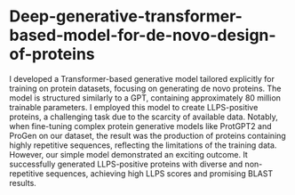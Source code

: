 # Deep-generative-transformer-based-model-for-de-novo-design-of-proteins
I developed a Transformer-based generative model tailored explicitly for training on protein datasets, focusing on generating de novo proteins. The model is structured similarly to a GPT, containing approximately 80 million trainable parameters. I employed this model to create LLPS-positive proteins, a challenging task due to the scarcity of available data. Notably, when fine-tuning complex protein generative models like ProtGPT2 and ProGen on our dataset, the result was the production of proteins containing highly repetitive sequences, reflecting the limitations of the training data. However, our simple model demonstrated an exciting outcome. It successfully generated LLPS-positive proteins with diverse and non-repetitive sequences, achieving high LLPS scores and promising BLAST results.


 

